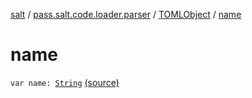 [salt](../../index.md) / [pass.salt.code.loader.parser](../index.md) / [TOMLObject](index.md) / [name](./name.md)

# name

`var name: `[`String`](https://kotlinlang.org/api/latest/jvm/stdlib/kotlin/-string/index.html) [(source)](https://github.com/kurbaniec-tgm/salt/tree/master/code/loader/parser/TOMLParser.kt#L208)